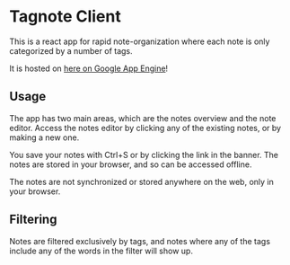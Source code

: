 # Tagnote Client

This is a react app for rapid note-organization where each note is only categorized by a number of tags.

It is hosted on [here on Google App Engine](https://tagnote.sebastiangreen.se)!

## Usage

The app has two main areas, which are the notes overview and the note editor. Access the notes editor by clicking any of the existing notes, or by making a new one.

You save your notes with Ctrl+S or by clicking the link in the banner. The notes are stored in your browser, and so can be accessed offline.

The notes are not synchronized or stored anywhere on the web, only in your browser.

## Filtering

Notes are filtered exclusively by tags, and notes where any of the tags include any of the words in the filter will show up.
